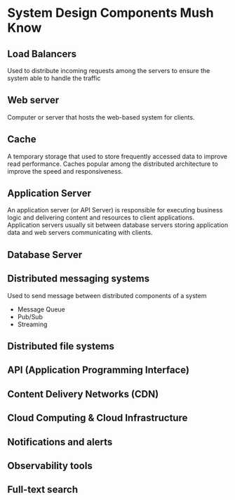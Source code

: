 # System Design Components Mush Know

## Load Balancers

Used to distribute incoming requests among the servers to ensure the system able to handle the traffic

## Web server

Computer or server that hosts the web-based system for clients.

## Cache

A temporary storage that used to store frequently accessed data to improve read performance. Caches popular among the distributed architecture to improve the speed and responsiveness.

## Application Server

An application server (or API Server) is responsible for executing business logic and delivering content and resources to client applications. Application servers usually sit between database servers storing application data and web servers communicating with clients.

## Database Server

## Distributed messaging systems

Used to send message between distributed components of a system

- Message Queue
- Pub/Sub
- Streaming

## Distributed file systems

## API (Application Programming Interface)

## Content Delivery Networks (CDN)

## Cloud Computing & Cloud Infrastructure

## Notifications and alerts

## Observability tools

## Full-text search